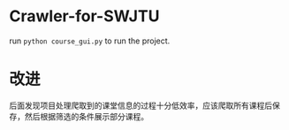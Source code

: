 # Crawler-for-SWJTU

run `python course_gui.py` to run the project.

# 改进
后面发现项目处理爬取到的课堂信息的过程十分低效率，应该爬取所有课程后保存，然后根据筛选的条件展示部分课程。
